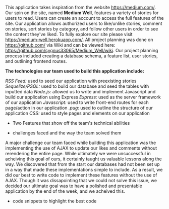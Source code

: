 This application takes inspiration from the website https://medium.com/. Our spin on the site, named **Medium Well**, features a variety of stories for users to read. Users can create an account to access the full features of the site. Our application allows authorized users to like/unlike stories, comment on stories, sort stories by category, and follow other users in order to see the content they've liked. To fully explore our site please visit https://medium-well.herokuapp.com/. All project planning was done on https://github.com/ via Wiki and can be viewed here: https://github.com/cygnus33065/Medium_Well/wiki. Our project planning process included creating a database schema, a feature list, user stories, and outlining frontend routes.

**The technologies our team used to build this application include:**

_RSS Feed:_ used to seed our application with preexisting stories
_Sequelize/PSQL:_ used to build our database and seed the tables with inputted data
_Node.js:_ allowed us to write and implement Javascript and build our application using Express
_Express:_ used as the server framework of our application
_Javascript:_ used to write front-end routes for each page/action in our application
_.pug:_ used to outline the structure of our application
_CSS:_ used to style pages and elements on our application

- Two Features that show off the team's technical abilities

- challenges faced and the way the team solved them

A major challenge our team faced while building this application was the implementing the use of AJAX to update our likes and comments without rerendering the entire page. While ultimately we were unsuccessful in acheiving this goal of ours, it certainly taught us valuable lessons along the way. We discovered that from the start our databases had not been set up in a way that made these implementations simple to include. As a result, we did our best to write code to implement these features without the use of AJAX. Though it was dissapointing that we could not solve this issue, we decided our ultimate goal was to have a polished and presentable application by the end of the week, and we acheived this.

- code snippets to highlight the best code
